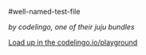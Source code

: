#well-named-test-file

_by codelingo, one of their juju bundles_


[Load up in the codelingo.io/playground](https://codelingo.io/playground/?repo=github.com/codelingo/hub&dir=tenets/codelingo/juju/well-named-test-file&tenet=codelingo/juju/well-named-test-file)
